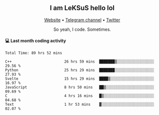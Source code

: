 <h2 align="center">I am LeKSuS hello lol</h2>
<div align="center">
  <a href="https://leksus.net">Website</a> •
  <a href="https://t.me/leksus_was_here">Telegram channel</a> •
  <a href="https://twitter.com/___LeKSuS___">Twitter</a>
</div>
<p align="center">So yeah, I code. Sometimes.</p>

#### :computer: Last month coding activity
<!--START_SECTION:waka-->

```text
Total Time: 89 hrs 52 mins

C++                        26 hrs 59 mins  ███████▒░░░░░░░░░░░░░░░░░   29.56 %
Python                     25 hrs 29 mins  ███████░░░░░░░░░░░░░░░░░░   27.93 %
Svelte                     15 hrs 29 mins  ████▒░░░░░░░░░░░░░░░░░░░░   16.97 %
JavaScript                 8 hrs 50 mins   ██▒░░░░░░░░░░░░░░░░░░░░░░   09.69 %
C                          4 hrs 16 mins   █▒░░░░░░░░░░░░░░░░░░░░░░░   04.68 %
Text                       1 hr 53 mins    ▓░░░░░░░░░░░░░░░░░░░░░░░░   02.07 %
```

<!--END_SECTION:waka-->
